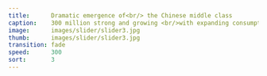 ```yaml
---
title:      Dramatic emergence of<br/> the Chinese middle class
caption:    300 million strong and growing <br/>with expanding consumption<br/> and inevitable march toward modernity
image:      images/slider/slider3.jpg
thumb:      images/slider/slider3.jpg
transition: fade
speed:      300
sort:       3
---
```

